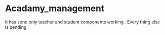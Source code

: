 # Acadamy_management
it has sone only teacher and student components working . Every thing else is  pending
